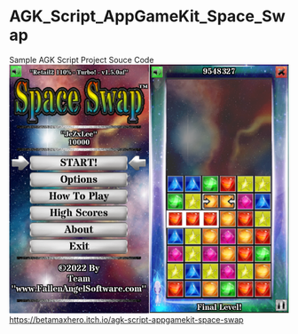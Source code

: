 # AGK_Script_AppGameKit_Space_Swap
Sample AGK Script Project Souce Code
![Screenshot](SS_GitHub.png)
https://betamaxhero.itch.io/agk-script-appgamekit-space-swap
